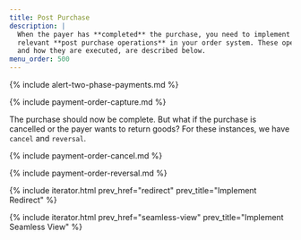 ```yaml
---
title: Post Purchase
description: |
  When the payer has **completed** the purchase, you need to implement the
  relevant **post purchase operations** in your order system. These operations,
  and how they are executed, are described below.
menu_order: 500
---
```


{% include alert-two-phase-payments.md %}

{% include payment-order-capture.md %}

The purchase should now be complete. But what if the purchase is cancelled or
the payer wants to return goods? For these instances, we have `cancel` and
`reversal`.

{% include payment-order-cancel.md %}

{% include payment-order-reversal.md %}

{% include iterator.html prev_href="redirect"
                         prev_title="Implement Redirect" %}

{% include iterator.html prev_href="seamless-view"
                         prev_title="Implement Seamless View" %}
